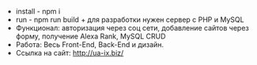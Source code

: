 * install - npm i
* run - npm run build + для разработки нужен сервер с PHP и MySQL
* Функционал: авторизация через соц сети, добавление сайтов через форму, получение Alexa Rank, MySQL CRUD
* Работа: Весь Front-End, Back-End и дизайн.
* Ссылка на сайт: http://ua-ix.biz/
